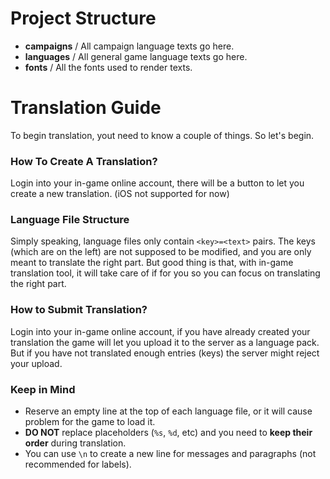 # Project Structure

* **campaigns** / All campaign language texts go here.
* **languages** / All general game language texts go here.
* **fonts** / All the fonts used to render texts.

# Translation Guide

To begin translation, yout need to know a couple of things. So let's begin.

### How To Create A Translation?

Login into your in-game online account, there will be a button to let you create a new translation. (iOS not supported for now)

### Language File Structure

Simply speaking, language files only contain `<key>=<text>` pairs. The keys (which are on the left) are not supposed to be modified, and you are only meant to translate the right part. But good thing is that, with in-game translation tool, it will take care of if for you so you can focus on translating the right part.

### How to Submit Translation?

Login into your in-game online account, if you have already created your translation the game will let you upload it to the server as a language pack. But if you have not translated enough entries (keys) the server might reject your upload.

### Keep in Mind

* Reserve an empty line at the top of each language file, or it will cause problem for the game to load it.
* **DO NOT** replace placeholders (`%s`, `%d`, etc) and you need to **keep their order** during translation.
* You can use `\n` to create a new line for messages and paragraphs (not recommended for labels).
